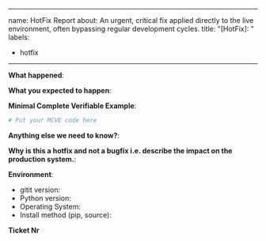 ______________________________________________________________________

name: HotFix Report
about: An urgent, critical fix applied directly to the live environment, often bypassing regular development cycles.
title: "\[HotFix\]: "
labels:

- hotfix

______________________________________________________________________

**What happened**:

**What you expected to happen**:

**Minimal Complete Verifiable Example**:

<!-- See http://matthewrocklin.com/blog/work/2018/02/28/minimal-bug-reports or https://stackoverflow.com/help/mcve for an example -->

```python
# Put your MCVE code here
```

**Anything else we need to know?**:

**Why is this a hotfix and not a bugfix i.e. describe the impact on the production system.**:

**Environment**:

- gitit version:
- Python version:
- Operating System:
- Install method (pip, source):

**Ticket Nr**

<!--Will be provided by owner -->
